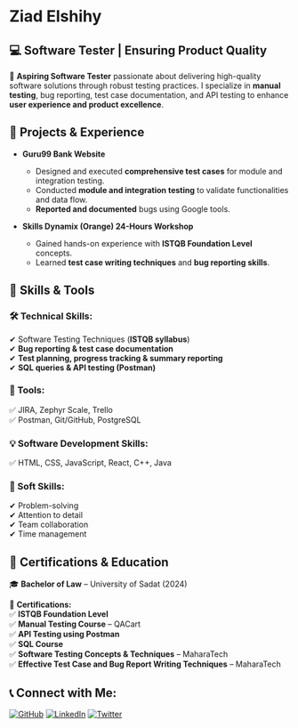 # **Ziad Elshihy**

## **💻 Software Tester | Ensuring Product Quality**

🔹 **Aspiring Software Tester** passionate about delivering high-quality software solutions through robust testing practices. I specialize in **manual testing**, bug reporting, test case documentation, and API testing to enhance **user experience and product excellence**.

## **📌 Projects & Experience**

- **Guru99 Bank Website**  
  - Designed and executed **comprehensive test cases** for module and integration testing.  
  - Conducted **module and integration testing** to validate functionalities and data flow.  
  - **Reported and documented** bugs using Google tools.  

- **Skills Dynamix (Orange) 24-Hours Workshop**  
  - Gained hands-on experience with **ISTQB Foundation Level** concepts.  
  - Learned **test case writing techniques** and **bug reporting skills**.  

## **🚀 Skills & Tools**

### **🛠 Technical Skills:**  
✔ Software Testing Techniques (**ISTQB syllabus**)  
✔ **Bug reporting & test case documentation**  
✔ **Test planning, progress tracking & summary reporting**  
✔ **SQL queries & API testing (Postman)**  

### **📌 Tools:**  
✅ JIRA, Zephyr Scale, Trello  
✅ Postman, Git/GitHub, PostgreSQL  

### **💡 Software Development Skills:**  
✅ HTML, CSS, JavaScript, React, C++, Java  

### **🌟 Soft Skills:**  
✔ Problem-solving  
✔ Attention to detail  
✔ Team collaboration  
✔ Time management  

## **📜 Certifications & Education**

🎓 **Bachelor of Law** – University of Sadat (2024)  

📜 **Certifications:**  
✅ **ISTQB Foundation Level**  
✅ **Manual Testing Course** – QACart  
✅ **API Testing using Postman**  
✅ **SQL Course**  
✅ **Software Testing Concepts & Techniques** – MaharaTech  
✅ **Effective Test Case and Bug Report Writing Techniques** – MaharaTech  

## **📞 Connect with Me:**
[![GitHub](https://img.icons8.com/material-outlined/48/000000/github.png)](https://github.com/ziad-elshihy) 
[![LinkedIn](https://img.icons8.com/color/48/000000/linkedin.png)](www.linkedin.com/in/ziad-elshihy) 
[![Twitter](https://img.icons8.com/color/48/000000/twitter.png)](https://twitter.com/ZiadElshihy) 
